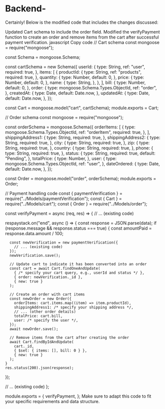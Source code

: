 # Backend-

Certainly! Below is the modified code that includes the changes discussed:

Updated Cart schema to include the order field.
Modified the verifyPayment function to create an order and remove items from the cart after successful payment verification.
javascript
Copy code
// Cart schema
const mongoose = require("mongoose");

const Schema = mongoose.Schema;

const cartSchema = new Schema({
userId: {
type: String,
ref: "user",
required: true,
},
items: [
{
productId: {
type: String,
ref: "products",
required: true,
},
quantity: {
type: Number,
default: 0,
},
price: {
type: Number,
default: 0,
},
name: {
type: String,
},
},
],
bill: {
type: Number,
default: 0,
},
order: {
type: mongoose.Schema.Types.ObjectId,
ref: "order",
},
createdAt: {
type: Date,
default: Date.now,
},
updatedAt: {
type: Date,
default: Date.now,
},
});

const Cart = mongoose.model("cart", cartSchema);
module.exports = Cart;

// Order schema
const mongoose = require("mongoose");

const orderSchema = mongoose.Schema({
orderItems: [
{
type: mongoose.Schema.Types.ObjectId,
ref: "orderItem",
required: true,
},
],
shippingAddress1: {
type: String,
required: true,
},
shippingAddress2: {
type: String,
required: true,
},
city: {
type: String,
required: true,
},
zip: {
type: String,
required: true,
},
country: {
type: String,
required: true,
},
phone: {
type: String,
required: true,
},
status: {
type: String,
required: true,
default: "Pending",
},
totalPrice: {
type: Number,
},
user: {
type: mongoose.Schema.Types.ObjectId,
ref: "user",
},
dateOrdered: {
type: Date,
default: Date.now,
},
});

const Order = mongoose.model("order", orderSchema);
module.exports = Order;

// Payment handling code
const { paymentVerification } = require("../Models/paymentVerification");
const { Cart } = require("../Models/cart");
const { Order } = require("../Models/order");

const verifyPayment = async (req, res) => {
// ... (existing code)

respaystack.on("end", async () => {
const response = JSON.parse(data);
if (response.message && response.status === true) {
const amountPaid = response.data.amount / 100;

      const newVerification = new paymentVerification({
        // ... (existing code)
      });
      newVerification.save();

      // Update cart to indicate it has been converted into an order
      const cart = await Cart.findOneAndUpdate(
        { /* specify your cart query, e.g., userId and status */ },
        { order: newVerification._id },
        { new: true }
      );

      // Create an order with cart items
      const newOrder = new Order({
        orderItems: cart.items.map((item) => item.productId),
        shippingAddress1: /* specify your shipping address */,
        // ... (other order details)
        totalPrice: cart.bill,
        user: /* specify the user */,
      });
      await newOrder.save();

      // Remove items from the cart after creating the order
      await Cart.findByIdAndUpdate(
        cart._id,
        { $set: { items: [], bill: 0 } },
        { new: true }
      );
    }
    res.status(200).json(response);

});

// ... (existing code)
};

module.exports = {
verifyPayment,
};
Make sure to adapt this code to fit your specific requirements and data structure.
